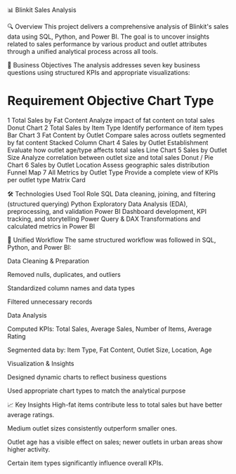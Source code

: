 📊 Blinkit Sales Analysis 


🔍 Overview
This project delivers a comprehensive analysis of Blinkit's sales data using SQL, Python, and Power BI. The goal is to uncover insights related to sales performance by various product and outlet attributes through a unified analytical process across all tools.


🎯 Business Objectives
The analysis addresses seven key business questions using structured KPIs and appropriate visualizations:


#	Requirement	Objective	Chart Type
1	Total Sales by Fat Content	Analyze impact of fat content on total sales	Donut Chart
2	Total Sales by Item Type	Identify performance of item types	Bar Chart
3	Fat Content by Outlet	Compare sales across outlets segmented by fat content	Stacked Column Chart
4	Sales by Outlet Establishment	Evaluate how outlet age/type affects total sales	Line Chart
5	Sales by Outlet Size	Analyze correlation between outlet size and total sales	Donut / Pie Chart
6	Sales by Outlet Location	Assess geographic sales distribution	Funnel Map
7	All Metrics by Outlet Type	Provide a complete view of KPIs per outlet type	Matrix Card


🛠️ Technologies Used
Tool	Role
SQL	Data cleaning, joining, and filtering (structured querying)
Python	Exploratory Data Analysis (EDA), preprocessing, and validation
Power BI	Dashboard development, KPI tracking, and storytelling
Power Query & DAX	Transformations and calculated metrics in Power BI

🔄 Unified Workflow
The same structured workflow was followed in SQL, Python, and Power BI:

Data Cleaning & Preparation

Removed nulls, duplicates, and outliers

Standardized column names and data types

Filtered unnecessary records

Data Analysis

Computed KPIs: Total Sales, Average Sales, Number of Items, Average Rating

Segmented data by: Item Type, Fat Content, Outlet Size, Location, Age

Visualization & Insights

Designed dynamic charts to reflect business questions

Used appropriate chart types to match the analytical purpose


📈 Key Insights
High-fat items contribute less to total sales but have better average ratings.

Medium outlet sizes consistently outperform smaller ones.

Outlet age has a visible effect on sales; newer outlets in urban areas show higher activity.

Certain item types significantly influence overall KPIs.

